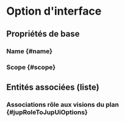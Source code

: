 # Option d'interface
<!--- THIS FILE IS GENERATED PLEASE DO NOT EDIT IT DIRECTLY --->



## Propriétés de base

### Name {#name}
        

### Scope {#scope}
        




## Entités associées (liste)

### Associations rôle aux visions du plan {#jupRoleToJupUiOptions}
        





